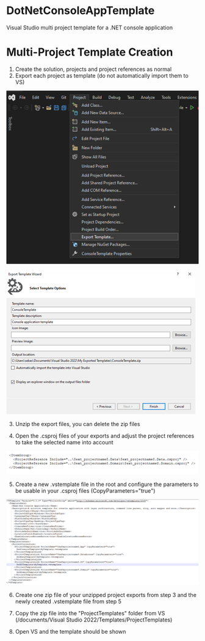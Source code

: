 # DotNetConsoleAppTemplate
Visual Studio multi project template for a .NET console application

# Multi-Project Template Creation

1. Create the solution, projects and project references as normal
2. Export each project as template (do not automatically import them to VS)

![Export template 1](./readme-assets/export-template-1.png)

![Export template 2](./readme-assets/export-template-2.png)

3. Unzip the export files, you can delete the zip files

4. Open the .csproj files of your exports and adjust the project references to take the selected name into account

![Project reference](./readme-assets/project-reference.png)

5. Create a new .vstemplate file in the root and configure the parameters to be usable in your .csproj files (CopyParameters="true")

![.vstemplate](./readme-assets/vstemplate-file.png)

6. Create one zip file of your unzipped project exports from step 3 and the newly created .vstemplate file from step 5

7. Copy the zip file into the "ProjectTemplates" folder from VS (/documents/Visual Studio 2022/Templates/ProjectTemplates)

8. Open VS and the template should be shown